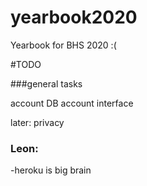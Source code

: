 # yearbook2020
Yearbook for BHS 2020 :(

#TODO

###general tasks

account DB
account interface

later: privacy

### Leon:
 -heroku is big brain
